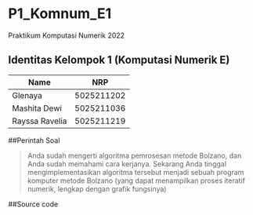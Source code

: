 # P1_Komnum_E1
Praktikum Komputasi Numerik 2022

## Identitas Kelompok 1 (Komputasi Numerik E)
| Name           | NRP        |
| ---            | ---        |
| Glenaya        | 5025211202 |
| Mashita Dewi   | 5025211036 |
| Rayssa Ravelia | 5025211219 |

##Perintah Soal
> Anda sudah mengerti algoritma pemrosesan metode Bolzano, dan Anda sudah memahami cara kerjanya. Sekarang Anda tinggal mengimplementasikan algoritma tersebut menjadi sebuah program komputer metode Bolzano (yang dapat menampilkan proses iteratif numerik, lengkap dengan grafik fungsinya)

##Source code
